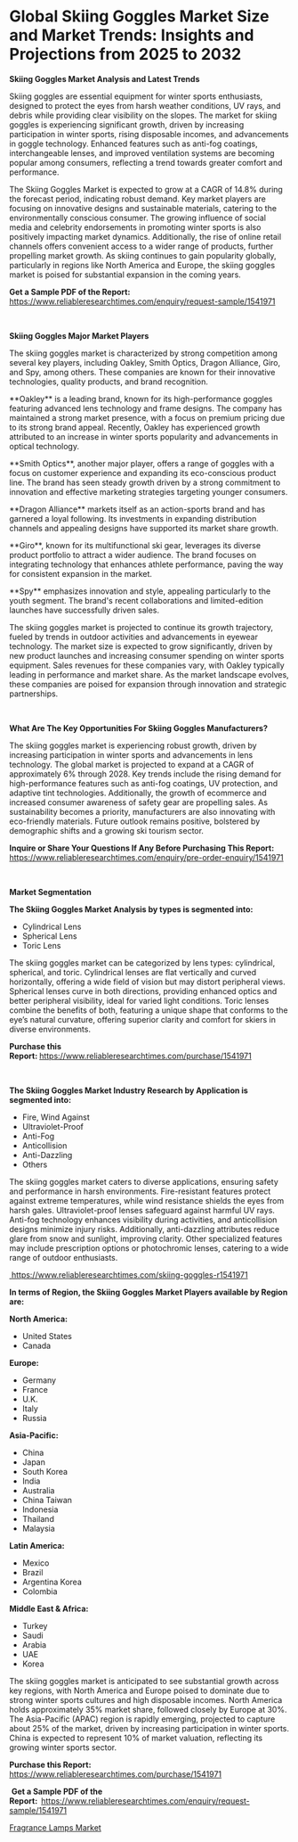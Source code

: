 <p><h1>Global Skiing Goggles Market Size and Market Trends: Insights and Projections from 2025 to 2032</h1></p><p><strong>Skiing Goggles Market Analysis and Latest Trends</strong></p>
<p><p>Skiing goggles are essential equipment for winter sports enthusiasts, designed to protect the eyes from harsh weather conditions, UV rays, and debris while providing clear visibility on the slopes. The market for skiing goggles is experiencing significant growth, driven by increasing participation in winter sports, rising disposable incomes, and advancements in goggle technology. Enhanced features such as anti-fog coatings, interchangeable lenses, and improved ventilation systems are becoming popular among consumers, reflecting a trend towards greater comfort and performance.</p><p>The Skiing Goggles Market is expected to grow at a CAGR of 14.8% during the forecast period, indicating robust demand. Key market players are focusing on innovative designs and sustainable materials, catering to the environmentally conscious consumer. The growing influence of social media and celebrity endorsements in promoting winter sports is also positively impacting market dynamics. Additionally, the rise of online retail channels offers convenient access to a wider range of products, further propelling market growth. As skiing continues to gain popularity globally, particularly in regions like North America and Europe, the skiing goggles market is poised for substantial expansion in the coming years.</p></p>
<p><strong>Get a Sample PDF of the Report:&nbsp;</strong> <a href="https://www.reliableresearchtimes.com/enquiry/request-sample/1541971?utm_campaign=2334&utm_medium=2&utm_source=Github&utm_content=ia&utm_term=08022025&utm_id=skiing-goggles">https://www.reliableresearchtimes.com/enquiry/request-sample/1541971</a></p>
<p>&nbsp;</p>
<p><strong>Skiing Goggles Major Market Players</strong></p>
<p><p>The skiing goggles market is characterized by strong competition among several key players, including Oakley, Smith Optics, Dragon Alliance, Giro, and Spy, among others. These companies are known for their innovative technologies, quality products, and brand recognition.</p><p>**Oakley** is a leading brand, known for its high-performance goggles featuring advanced lens technology and frame designs. The company has maintained a strong market presence, with a focus on premium pricing due to its strong brand appeal. Recently, Oakley has experienced growth attributed to an increase in winter sports popularity and advancements in optical technology.</p><p>**Smith Optics**, another major player, offers a range of goggles with a focus on customer experience and expanding its eco-conscious product line. The brand has seen steady growth driven by a strong commitment to innovation and effective marketing strategies targeting younger consumers.</p><p>**Dragon Alliance** markets itself as an action-sports brand and has garnered a loyal following. Its investments in expanding distribution channels and appealing designs have supported its market share growth. </p><p>**Giro**, known for its multifunctional ski gear, leverages its diverse product portfolio to attract a wider audience. The brand focuses on integrating technology that enhances athlete performance, paving the way for consistent expansion in the market.</p><p>**Spy** emphasizes innovation and style, appealing particularly to the youth segment. The brand's recent collaborations and limited-edition launches have successfully driven sales.</p><p>The skiing goggles market is projected to continue its growth trajectory, fueled by trends in outdoor activities and advancements in eyewear technology. The market size is expected to grow significantly, driven by new product launches and increasing consumer spending on winter sports equipment. Sales revenues for these companies vary, with Oakley typically leading in performance and market share. As the market landscape evolves, these companies are poised for expansion through innovation and strategic partnerships.</p></p>
<p>&nbsp;</p>
<p><strong>What Are The Key Opportunities For Skiing Goggles Manufacturers?</strong></p>
<p><p>The skiing goggles market is experiencing robust growth, driven by increasing participation in winter sports and advancements in lens technology. The global market is projected to expand at a CAGR of approximately 6% through 2028. Key trends include the rising demand for high-performance features such as anti-fog coatings, UV protection, and adaptive tint technologies. Additionally, the growth of ecommerce and increased consumer awareness of safety gear are propelling sales. As sustainability becomes a priority, manufacturers are also innovating with eco-friendly materials. Future outlook remains positive, bolstered by demographic shifts and a growing ski tourism sector.</p></p>
<p><strong>Inquire or Share Your Questions If Any Before Purchasing This Report:</strong> <a href="https://www.reliableresearchtimes.com/enquiry/pre-order-enquiry/1541971?utm_campaign=2334&utm_medium=2&utm_source=Github&utm_content=ia&utm_term=08022025&utm_id=skiing-goggles">https://www.reliableresearchtimes.com/enquiry/pre-order-enquiry/1541971</a></p>
<p>&nbsp;</p>
<p><strong>Market Segmentation</strong></p>
<p><strong>The Skiing Goggles Market Analysis by types is segmented into:</strong></p>
<p><ul><li>Cylindrical Lens</li><li>Spherical Lens</li><li>Toric Lens</li></ul></p>
<p><p>The skiing goggles market can be categorized by lens types: cylindrical, spherical, and toric. Cylindrical lenses are flat vertically and curved horizontally, offering a wide field of vision but may distort peripheral views. Spherical lenses curve in both directions, providing enhanced optics and better peripheral visibility, ideal for varied light conditions. Toric lenses combine the benefits of both, featuring a unique shape that conforms to the eye’s natural curvature, offering superior clarity and comfort for skiers in diverse environments.</p></p>
<p><strong>Purchase this Report:&nbsp;</strong><a href="https://www.reliableresearchtimes.com/purchase/1541971?utm_campaign=2334&utm_medium=2&utm_source=Github&utm_content=ia&utm_term=08022025&utm_id=skiing-goggles">https://www.reliableresearchtimes.com/purchase/1541971</a></p>
<p>&nbsp;</p>
<p><strong>The Skiing Goggles Market Industry Research by Application is segmented into:</strong></p>
<p><ul><li>Fire, Wind Against</li><li>Ultraviolet-Proof</li><li>Anti-Fog</li><li>Anticollision</li><li>Anti-Dazzling</li><li>Others</li></ul></p>
<p><p>The skiing goggles market caters to diverse applications, ensuring safety and performance in harsh environments. Fire-resistant features protect against extreme temperatures, while wind resistance shields the eyes from harsh gales. Ultraviolet-proof lenses safeguard against harmful UV rays. Anti-fog technology enhances visibility during activities, and anticollision designs minimize injury risks. Additionally, anti-dazzling attributes reduce glare from snow and sunlight, improving clarity. Other specialized features may include prescription options or photochromic lenses, catering to a wide range of outdoor enthusiasts.</p></p>
<p><a href="https://www.reliableresearchtimes.com/skiing-goggles-r1541971?utm_campaign=2334&utm_medium=2&utm_source=Github&utm_content=ia&utm_term=08022025&utm_id=skiing-goggles">&nbsp;https://www.reliableresearchtimes.com/skiing-goggles-r1541971</a></p>
<p><strong>In terms of Region, the Skiing Goggles Market Players available by Region are:</strong></p>
<p>
    <p> <strong> North America: </strong>
        <ul>
            <li>United States</li>
            <li>Canada</li>
        </ul>
        </p> 
    <p> <strong> Europe: </strong>
        <ul>
            <li>Germany</li>
            <li>France</li>
            <li>U.K.</li>
            <li>Italy</li>
            <li>Russia</li>
        </ul>
        </p> 
    <p> <strong> Asia-Pacific: </strong>
        <ul>
            <li>China</li>
            <li>Japan</li>
            <li>South Korea</li>
            <li>India</li>
            <li>Australia</li>
            <li>China Taiwan</li>
            <li>Indonesia</li>
            <li>Thailand</li>
            <li>Malaysia</li>
        </ul>
        </p> 
    <p> <strong> Latin America: </strong>
        <ul>
            <li>Mexico</li>
            <li>Brazil</li>
            <li>Argentina Korea</li>
            <li>Colombia</li>
        </ul>
        </p> 
    <p> <strong> Middle East & Africa: </strong>
        <ul>
            <li>Turkey</li>
            <li>Saudi</li>
            <li>Arabia</li>
            <li>UAE</li>
            <li>Korea</li>
        </ul>
    </p>
    </p>
<p><p>The skiing goggles market is anticipated to see substantial growth across key regions, with North America and Europe poised to dominate due to strong winter sports cultures and high disposable incomes. North America holds approximately 35% market share, followed closely by Europe at 30%. The Asia-Pacific (APAC) region is rapidly emerging, projected to capture about 25% of the market, driven by increasing participation in winter sports. China is expected to represent 10% of market valuation, reflecting its growing winter sports sector.</p></p>
<p><strong>Purchase this Report: </strong><a href="https://www.reliableresearchtimes.com/purchase/1541971?utm_campaign=2334&utm_medium=2&utm_source=Github&utm_content=ia&utm_term=08022025&utm_id=skiing-goggles">https://www.reliableresearchtimes.com/purchase/1541971</a></p>
<p>&nbsp;<strong>Get a Sample PDF of the Report:&nbsp;&nbsp;</strong><a href="https://www.reliableresearchtimes.com/enquiry/request-sample/1541971?utm_campaign=2334&utm_medium=2&utm_source=Github&utm_content=ia&utm_term=08022025&utm_id=skiing-goggles">https://www.reliableresearchtimes.com/enquiry/request-sample/1541971</a></p>
<p><strong></strong></p>
<p><p><a href="https://github.com/dolorespeddico90/Market-Research-Report-List-1/blob/main/fragrance-lamps-market.md?utm_campaign=2334&utm_medium=2&utm_source=Github&utm_content=ia&utm_term=08022025&utm_id=skiing-goggles">Fragrance Lamps Market</a></p></p>